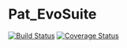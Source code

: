 # Pat_EvoSuite
[![Build Status](https://app.travis-ci.com/SatyaShodhana/Pat_EvoSuite_new.svg?branch=main)](https://app.travis-ci.com/SatyaShodhana/Pat_EvoSuite_new)
[![Coverage Status](https://coveralls.io/repos/github/SatyaShodhana/Pat_EvoSuite_new/badge.svg?branch=main)](https://coveralls.io/github/SatyaShodhana/Pat_EvoSuite_new?branch=main)